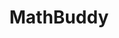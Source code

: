 ---
layout: page
title: MathBuddy
description: AI-Powered Math Tutor
img: assets/img/MathBuddyBot_Project/MathBuddyBot.png
redirect: https://mathbuddybot.vercel.app/
importance: 2
category: Personal
---